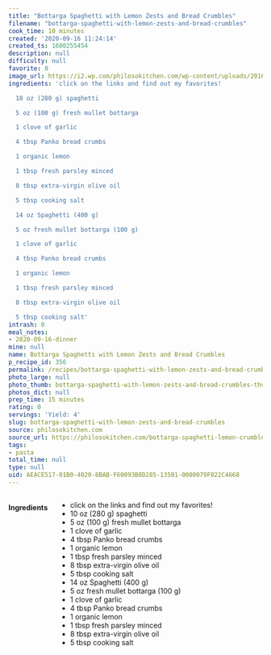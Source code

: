 ```yaml
---
title: "Bottarga Spaghetti with Lemon Zests and Bread Crumbles"
filename: "bottarga-spaghetti-with-lemon-zests-and-bread-crumbles"
cook_time: 10 minutes
created: '2020-09-16 11:24:14'
created_ts: 1600255454
description: null
difficulty: null
favorite: 0
image_url: https://i2.wp.com/philosokitchen.com/wp-content/uploads/2016/12/spaghetti-bottarga-final-1-683x1024.jpg
ingredients: 'click on the links and find out my favorites!

  10 oz (280 g) spaghetti

  5 oz (100 g) fresh mullet bottarga

  1 clove of garlic

  4 tbsp Panko bread crumbs

  1 organic lemon

  1 tbsp fresh parsley minced

  8 tbsp extra-virgin olive oil

  5 tbsp cooking salt

  14 oz Spaghetti (400 g)

  5 oz fresh mullet bottarga (100 g)

  1 clove of garlic

  4 tbsp Panko bread crumbs

  1 organic lemon

  1 tbsp fresh parsley minced

  8 tbsp extra-virgin olive oil

  5 tbsp cooking salt'
intrash: 0
meal_notes:
- 2020-09-16-dinner
mine: null
name: Bottarga Spaghetti with Lemon Zests and Bread Crumbles
p_recipe_id: 356
permalink: /recipes/bottarga-spaghetti-with-lemon-zests-and-bread-crumbles
photo_large: null
photo_thumb: bottarga-spaghetti-with-lemon-zests-and-bread-crumbles-thumb.jpg
photos_dict: null
prep_time: 15 minutes
rating: 0
servings: 'Yield: 4'
slug: bottarga-spaghetti-with-lemon-zests-and-bread-crumbles
source: philosokitchen.com
source_url: https://philosokitchen.com/bottarga-spaghetti-lemon-crumbles/
tags:
- pasta
total_time: null
type: null
uid: AEACE517-01B0-4020-8BAB-F60093B8D285-13501-0000079F022C4668
---
```

<div class="large-8 medium-7 columns" id="writeup">	</div><!-- #writeup -->
</div><!-- #row-one -->
<div class="row" id="row-two">	<div class="medium-4 small-5 columns" id="ingredients"><h4>Ingredients</h4><div class="box box-ingredients content"><ul>
<li>click on the links and find out my favorites!</li>
<li>10 oz (280 g) spaghetti</li>
<li>5 oz (100 g) fresh mullet bottarga</li>
<li>1 clove of garlic</li>
<li>4 tbsp Panko bread crumbs</li>
<li>1 organic lemon</li>
<li>1 tbsp fresh parsley minced</li>
<li>8 tbsp extra-virgin olive oil</li>
<li>5 tbsp cooking salt</li>
<li>14 oz Spaghetti (400 g)</li>
<li>5 oz fresh mullet bottarga (100 g)</li>
<li>1 clove of garlic</li>
<li>4 tbsp Panko bread crumbs</li>
<li>1 organic lemon</li>
<li>1 tbsp fresh parsley minced</li>
<li>8 tbsp extra-virgin olive oil</li>
<li>5 tbsp cooking salt</li>
</ul>
</div>	</div>	<div class="medium-6 small-7 columns" id="directions">	</div>
